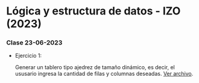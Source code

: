 # Lógica y estructura de datos - IZO (2023)

### Clase 23-06-2023

-   Ejercicio 1:

    Generar un tablero tipo ajedrez de tamaño dinámico, es decir, el ususario ingresa la cantidad de filas y columnas deseadas.
    [Ver archivo](https://github.com/sfonzo96/IZO-Logica-Actividades/blob/main/Clases/23_06_23-Actividad/ejercicio1.c).
